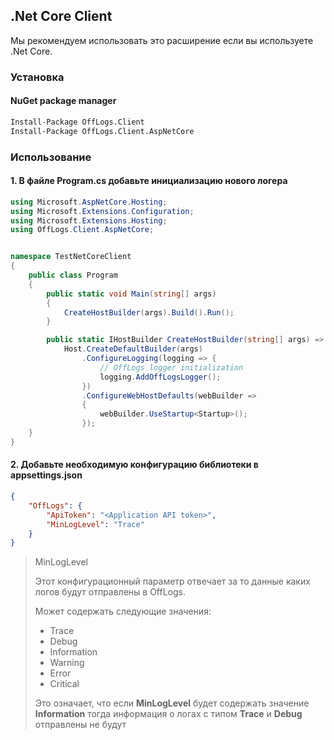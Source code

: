﻿## .Net Core Client

Мы рекомендуем использовать это расширение если вы используете .Net Core.

### Установка

#### NuGet package manager
```bash
Install-Package OffLogs.Client
Install-Package OffLogs.Client.AspNetCore
```

### Использование

#### 1. В файле Program.cs добавьте инициализацию нового логера

```c#
using Microsoft.AspNetCore.Hosting;
using Microsoft.Extensions.Configuration;
using Microsoft.Extensions.Hosting;
using OffLogs.Client.AspNetCore;


namespace TestNetCoreClient
{
    public class Program
    {
        public static void Main(string[] args)
        {
            CreateHostBuilder(args).Build().Run();
        }

        public static IHostBuilder CreateHostBuilder(string[] args) =>
            Host.CreateDefaultBuilder(args)
                .ConfigureLogging(logging => {
                    // OffLogs logger initialization
                    logging.AddOffLogsLogger();
                })
                .ConfigureWebHostDefaults(webBuilder =>
                {
                    webBuilder.UseStartup<Startup>();
                });
    }
}
```


#### 2. Добавьте необходимую конфигурацию библиотеки в appsettings.json

```json
{
    "OffLogs": {
        "ApiToken": "<Application API token>",
        "MinLogLevel": "Trace"
    }
}
```

> MinLogLevel 
> 
> Этот конфигурационный параметр отвечает за то данные каких
> логов будут отправлены в OffLogs.
> 
> Может содержать следующие значения:
> - Trace
> - Debug
> - Information
> - Warning
> - Error
> - Critical
> 
> Это означает, что если **MinLogLevel** будет содержать значение **Information** тогда информация
> о логах с типом **Trace** и **Debug** отправлены не будут

